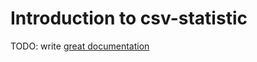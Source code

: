# Introduction to csv-statistic

TODO: write [great documentation](http://jacobian.org/writing/what-to-write/)
